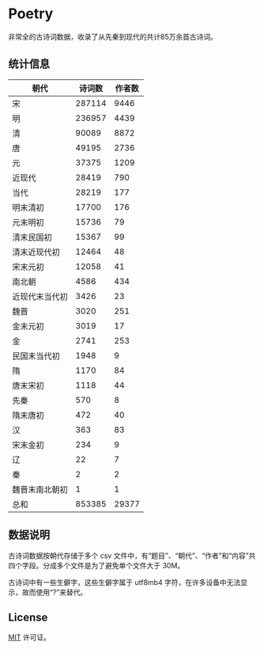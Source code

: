 # Poetry

非常全的古诗词数据，收录了从先秦到现代的共计85万余首古诗词。

## 统计信息

| 朝代                   | 诗词数  | 作者数  |
|-----------------------|--------|--------|
| 宋                    | 287114 |   9446 |
| 明                    | 236957 |   4439 |
| 清                    |  90089 |   8872 |
| 唐                    |  49195 |   2736 |
| 元                    |  37375 |   1209 |
| 近现代                |  28419 |    790 |
| 当代                  |  28219 |    177 |
| 明末清初               |  17700 |    176 |
| 元末明初               |  15736 |     79 |
| 清末民国初             |  15367 |     99 |
| 清末近现代初           |  12464 |     48 |
| 宋末元初              |  12058 |     41 |
| 南北朝                |   4586 |    434 |
| 近现代末当代初         |   3426 |     23 |
| 魏晋                  |   3020 |    251 |
| 金末元初              |   3019 |     17 |
| 金                    |   2741 |    253 |
| 民国末当代初           |   1948 |      9 |
| 隋                    |   1170 |     84 |
| 唐末宋初              |   1118 |     44 |
| 先秦                  |    570 |      8 |
| 隋末唐初              |    472 |     40 |
| 汉                    |    363 |     83 |
| 宋末金初              |    234 |      9 |
| 辽                    |     22 |      7 |
| 秦                    |      2 |      2 |
| 魏晋末南北朝初          |      1 |      1 |
| 总和                  | 853385 |  29377 |

## 数据说明

古诗词数据按朝代存储于多个 csv 文件中，有“题目”、“朝代”、“作者”和“内容”共四个字段。分成多个文件是为了避免单个文件大于 30M。

古诗词中有一些生僻字，这些生僻字属于 utf8mb4 字符，在许多设备中无法显示，故而使用“?”来替代。

## License

[MIT](https://github.com/werner-wiki/Poetry/blob/master/LICENSE) 许可证。